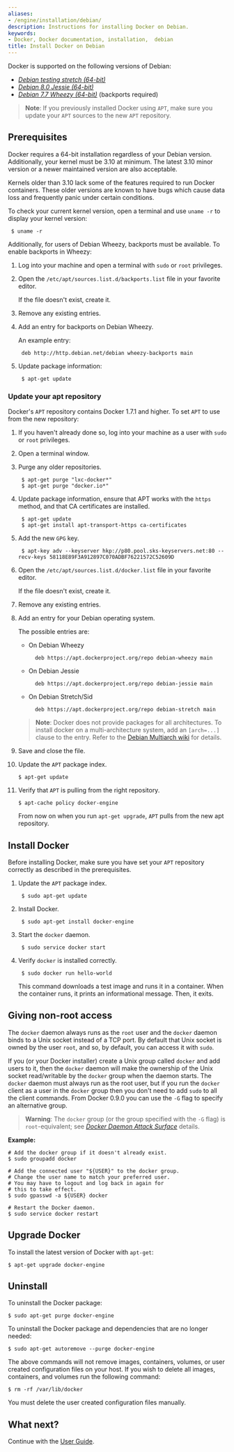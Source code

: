 ```yaml
---
aliases:
- /engine/installation/debian/
description: Instructions for installing Docker on Debian.
keywords:
- Docker, Docker documentation, installation,  debian
title: Install Docker on Debian
---
```


Docker is supported on the following versions of Debian:

 - [*Debian testing stretch (64-bit)*](debian.md#debian-wheezy-stable-7-x-64-bit)
 - [*Debian 8.0 Jessie (64-bit)*](debian.md#debian-jessie-80-64-bit)
 - [*Debian 7.7 Wheezy (64-bit)*](debian.md#debian-wheezy-stable-7-x-64-bit) (backports required)

 >**Note**: If you previously installed Docker using `APT`, make sure you update
 your `APT` sources to the new `APT` repository.

## Prerequisites

 Docker requires a 64-bit installation regardless of your Debian version.
 Additionally, your kernel must be 3.10 at minimum. The latest 3.10 minor
 version or a newer maintained version are also acceptable.

 Kernels older than 3.10 lack some of the features required to run Docker
 containers. These older versions are known to have bugs which cause data loss
 and frequently panic under certain conditions.

 To check your current kernel version, open a terminal and use `uname -r` to
 display your kernel version:

     $ uname -r

 Additionally, for users of Debian Wheezy, backports must be available. To enable backports in Wheezy:

 1. Log into your machine and open a terminal with `sudo` or `root` privileges.

 2. Open the `/etc/apt/sources.list.d/backports.list` file in your favorite editor.

     If the file doesn't exist, create it.

 3. Remove any existing entries.

 4. Add an entry for backports on Debian Wheezy.

     An example entry:

         deb http://http.debian.net/debian wheezy-backports main

 5. Update package information:

         $ apt-get update

### Update your apt repository

Docker's `APT` repository contains Docker 1.7.1 and higher. To set `APT` to use
from the new repository:

 1. If you haven't already done so, log into your machine as a user with `sudo` or `root` privileges.

 2. Open a terminal window.

 3. Purge any older repositories.

         $ apt-get purge "lxc-docker*"
         $ apt-get purge "docker.io*"

 4. Update package information, ensure that APT works with the `https` method, and that CA certificates are installed.

         $ apt-get update
         $ apt-get install apt-transport-https ca-certificates

 5. Add the new `GPG` key.

         $ apt-key adv --keyserver hkp://p80.pool.sks-keyservers.net:80 --recv-keys 58118E89F3A912897C070ADBF76221572C52609D

 6. Open the `/etc/apt/sources.list.d/docker.list` file in your favorite editor.

     If the file doesn't exist, create it.

 7. Remove any existing entries.

 8. Add an entry for your Debian operating system.

     The possible entries are:

    - On Debian Wheezy

            deb https://apt.dockerproject.org/repo debian-wheezy main

    - On Debian Jessie

            deb https://apt.dockerproject.org/repo debian-jessie main

    - On Debian Stretch/Sid

            deb https://apt.dockerproject.org/repo debian-stretch main

    > **Note**: Docker does not provide packages for all architectures. To install docker on
    > a multi-architecture system, add an `[arch=...]` clause to the entry. Refer to the
    > [Debian Multiarch wiki](https://wiki.debian.org/Multiarch/HOWTO#Setting_up_apt_sources)
    > for details.

 9. Save and close the file.

 10. Update the `APT` package index.

         $ apt-get update

 11. Verify that `APT` is pulling from the right repository.

         $ apt-cache policy docker-engine

     From now on when you run `apt-get upgrade`, `APT` pulls from the new apt repository.

## Install Docker

Before installing Docker, make sure you have set your `APT` repository correctly as described in the prerequisites.

1. Update the `APT` package index.

        $ sudo apt-get update

2. Install Docker.

        $ sudo apt-get install docker-engine

3. Start the `docker` daemon.

        $ sudo service docker start

4. Verify `docker` is installed correctly.

        $ sudo docker run hello-world

    This command downloads a test image and runs it in a container. When the
    container runs, it prints an informational message. Then, it exits.


## Giving non-root access

The `docker` daemon always runs as the `root` user and the `docker`
daemon binds to a Unix socket instead of a TCP port. By default that
Unix socket is owned by the user `root`, and so, by default, you can
access it with `sudo`.

If you (or your Docker installer) create a Unix group called `docker`
and add users to it, then the `docker` daemon will make the ownership of
the Unix socket read/writable by the `docker` group when the daemon
starts. The `docker` daemon must always run as the root user, but if you
run the `docker` client as a user in the `docker` group then you don't
need to add `sudo` to all the client commands. From Docker 0.9.0 you can
use the `-G` flag to specify an alternative group.

> **Warning**:
> The `docker` group (or the group specified with the `-G` flag) is
> `root`-equivalent; see [*Docker Daemon Attack Surface*](../../security/security.md#docker-daemon-attack-surface) details.

**Example:**

    # Add the docker group if it doesn't already exist.
    $ sudo groupadd docker

    # Add the connected user "${USER}" to the docker group.
    # Change the user name to match your preferred user.
    # You may have to logout and log back in again for
    # this to take effect.
    $ sudo gpasswd -a ${USER} docker

    # Restart the Docker daemon.
    $ sudo service docker restart

## Upgrade Docker

To install the latest version of Docker with `apt-get`:

    $ apt-get upgrade docker-engine

## Uninstall

To uninstall the Docker package:

    $ sudo apt-get purge docker-engine

To uninstall the Docker package and dependencies that are no longer needed:

    $ sudo apt-get autoremove --purge docker-engine

The above commands will not remove images, containers, volumes, or user created
configuration files on your host. If you wish to delete all images, containers,
and volumes run the following command:

    $ rm -rf /var/lib/docker

You must delete the user created configuration files manually.

## What next?

Continue with the [User Guide](../../userguide/index.md).